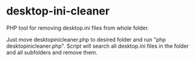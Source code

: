 # desktop-ini-cleaner
PHP tool for removing desktop.ini files from whole folder.

Just move desktopinicleaner.php to desired folder and run "php desktopinicleaner.php".
Script will search all desktop.ini files in the folder and all subfolders and remove them.
